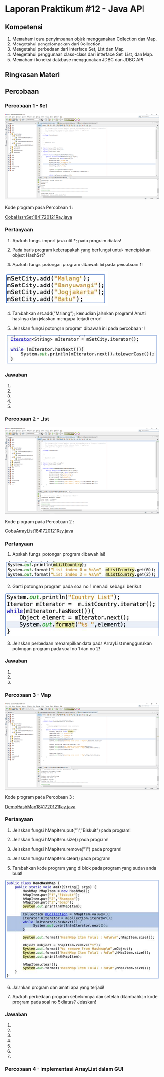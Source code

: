# Laporan Praktikum #12 - Java API

## Kompetensi

1. Memahami cara penyimpanan objek menggunakan Collection dan Map. 
2. Mengetahui pengelompokan dari Collection. 
3. Mengetahui perbedaan dari interface Set, List dan Map. 
4. Mengetahui penggunaan class-class dari interface Set, List, dan Map. 
5. Memahami koneksi database menggunakan JDBC dan JDBC API 

## Ringkasan Materi

> 

## Percobaan

### Percobaan 1 - Set

![contoh screenshot](img/Screenshot_1.png)

Kode program pada Percobaan 1 : 

[CobaHashSet1841720121Ray.java](../../src/12_Java_API/Percobaan1/CobaHashSet1841720121Ray.java)

### Pertanyaan

1. Apakah fungsi import java.util.*; pada program diatas! 

2. Pada baris program keberapakah yang berfungsi untuk menciptakan object HashSet? 

3. Apakah fungsi potongan program dibawah ini pada percobaan 1! 

![contoh screenshot](img/Screenshot_2.png)

4. Tambahkan set.add(“Malang”); kemudian jalankan program! Amati hasilnya dan jelaskan mengapa terjadi error! 

5. Jelaskan fungsi potongan program dibawah ini pada percobaan 1! 

![contoh screenshot](img/Screenshot_3.png)

### Jawaban

1. 

2. 

3. 

4. 

5. 

### Percobaan 2 - List

![contoh screenshot](img/Screenshot_4.png)

Kode program pada Percobaan 2 : 

[CobaArrayList1841720121Ray.java](../../src/12_Java_API/Percobaan2/CobaArrayList1841720121Ray.java)

### Pertanyaan

1. Apakah fungsi potongan program dibawah ini! 

![contoh screenshot](img/Screenshot_5.png)

2. Ganti potongan program pada soal no 1 menjadi sebagai berikut

![contoh screenshot](img/Screenshot_6.png)

3. Jelaskan perbedaan menampilkan data pada ArrayList menggunakan potongan program pada soal no 1 dan no 2! 

### Jawaban

1. 

2. 

3. 

### Percobaan 3 - Map

![contoh screenshot](img/Screenshot_7.png)

Kode program pada Percobaan 3 : 

[DemoHashMap1841720121Ray.java](../../src/12_Java_API/Percobaan3/DemoHashMap1841720121Ray.java)

### Pertanyaan

1. Jelaskan fungsi hMapItem.put("1","Biskuit") pada program! 

2. Jelaskan fungsi hMapItem.size() pada program! 

3. Jelaskan fungsi hMapItem.remove("1") pada program! 

4. Jelaskan fungsi hMapItem.clear() pada program! 

5. Tambahkan kode program yang di blok pada program yang sudah anda buat! 

![contoh screenshot](img/Screenshot_8.png)

6. Jalankan program dan amati apa yang terjadi! 

7. Apakah perbedaan program sebelumnya dan setelah ditambahkan kode program pada soal no 5 diatas? Jelaskan!

### Jawaban

1. 

2. 

3. 

4. 

5. 

6. 

7. 

### Percobaan 4 - Implementasi ArrayList dalam GUI



